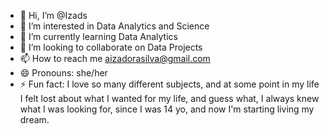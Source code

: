- 👋 Hi, I’m @Izads
- 👀 I’m interested in Data Analytics and Science
- 🌱 I’m currently learning Data Analytics
- 💞️ I’m looking to collaborate on Data Projects
- 📫 How to reach me aizadorasilva@gmail.com
- 😄 Pronouns: she/her
- ⚡ Fun fact: I love so many different subjects, and at some point in my life I felt lost about what I wanted for my life, and guess what, I always knew what I was looking for, since I was 14 yo, and now I'm starting living my dream.

<!---
Izads/Izads is a ✨ special ✨ repository because its `README.md` (this file) appears on your GitHub profile.
You can click the Preview link to take a look at your changes.
--->

